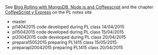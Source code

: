 See 
[Blog Rolling with MongoDB, Node.js and Coffeescript](http://blog.james-carr.org/2012/01/16/blog-rolling-with-mongodb-node-js-and-coffeescript/)
and the chapter
[CoffeeScript y Express](http://crguezl.github.io/pl-html/)
on the PL notes site

*  master
*  pl14042015         code developed during PL class 14/04/2015
*  pl15042015         code developed during PL class 15/04/2015
*  pl20042015         code developed during PL class 20/04/2015
*  prepara15052015    preparing PL1415 class 15/05/2015
*  preparapl20042015  preparing PL1415 class 20/04/2015
